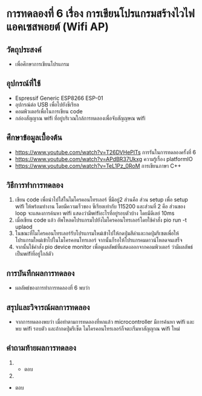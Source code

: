 # การทดลองที่ 6 เรื่อง การเขียนโปรแกรมสร้างไวไฟแอคเซสพอยต์ (Wifi AP)
 ## วัตถุประสงค์
 - เพื่อศึกษาการเขียนโปรแกรม
 ## อุปกรณ์ที่ใช้
 - Espressif Generic ESP8266 ESP-01
 - อุปกรณ์ต่อ USB เพื่อไปยังซีเรียล
 - คอมพิวเตอร์เพื่อในการเขียน code 
 - กล่องสัญญาณ wifi ที่อยู่บริเวณใกล้การทดลองเพื่อจับสัญญษณ wifi
 ## ศึกษาข้อมูลเบื้องต้น 
 - https://www.youtube.com/watch?v=T26DVHePlTs การรันในการทดลองครั้งที่ 6
 - https://www.youtube.com/watch?v=APdBR37Ukxg ความรู้เรื่อง platformIO
 - https://www.youtube.com/watch?v=TeL1Pz_0RoM การเขียนภาษา C++

 ## วิธีการทำการทดลอง

 1) เขียน code เพื่อนำไปใส่ในไมโครคอนโทรเลอร์ ซึ่มีอยู่2 ส่วนคือ ส่วน setup เพื่อ setup wifi ให้พร้อมทำงาน โดยมีความเร็วของ ซีเรียลเท่ากับ 115200 และส่วนที่ 2 คือ ส่วนของ loop จะแสดงการค้นหา wifi แสดงว่ามีwifiอะไรที่อยู่รอบตัวบ้าง โดยมีดีเลย์ 10ms  
 2) เมื่อเขียน code แล้ว อัพโหลดโปรแกรมไปยังไมโครคอนโทรเลอร์โดยใช้คำสั่ง pio run -t uplaod
 3) ในขณะที่ไมโครคอนโทรเลอร์รับโปรแกรมใหม่เข้าไปให้กดปุ่มสีดำและกดปุ่มรีเซตเพื่อให้โปรแกรมใหม่เข้าไปในไมโครคอนโทรเลอร์ จากนั้นก็รอให้โปรแกรคมดาวน์โหลดจนเสร็จ 
 4) จากนั้นใช้คำสั่ง pio device monitor เพื่อดูผลลัพธ์ที่แสดงออกจากคอมพิวเตอร์ ว่ามีผลลัพธ์เป็นwifiที่อยู่ใกล้ตัว 
 ## การบันทึกผลการทดลอง 
 - ผลลัพธ์ของการทำการทดลองที่ 6 พบว่า 
 ## สรุปและวิจารณ์ผลการทดลอง
 -   จากการทดลองพบว่า เมื่อทำตามการทดลองที่หกแล้ว microcontroller มีการค้นหา wifi และพบ wifi รอบตัว และถ้ากดปุ่มรีเซ็ต ไมโครคอนโทรเลอร์ก็จตะเริ่มหาสัญญาณ wifi ใหม่ 
 ## คำถามท้ายผลการทดลอง

 1) 
    - ตอบ 
 2) 
   - ตอบ 
